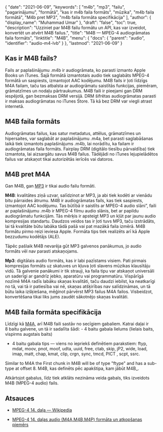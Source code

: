 {
  "date": "2021-06-09",
  "keywords": [
"m4b",
"mp3",
"failu",
"pagarinājumu",
"formātā",
"kas ir m4b faila formāts",
"mūzika",
"m4b faila formātā",
"M4b pret MP3",
"m4b faila formāta specifikācija"
],
  "author": {
    "display_name": "Muhammad Umar"
},
  "draft": "false",
  "toc": true,
  "description": "Uzziniet par M4B failu formātu un API, kas var izveidot, konvertēt un atvērt M4B failus.",
  "title": "M4B — MPEG-4 audiogrāmatas faila formāts",
  "linktitle": "M4B",
  "menu": {
    "docs": {
      "parent": "audio",
      "identifier": "audio-m4-lvb"
}
},
  "lastmod": "2021-06-09"
}

## Kas ir M4B fails?

Fails ar paplašinājumu .m4b ir audiogrāmata, ko parasti izmanto Apple Books un iTunes. Šajā formātā izmantotais audio tiek saglabāts MPEG-4 formātā un saspiests, izmantojot AAC kodējumu. M4B fails ir ļoti līdzīgs M4A failam, taču tas atbalsta ar audiogrāmatu saistītās funkcijas, piemēram, grāmatzīmes un nodaļu pārtraukumus. M4B faili ir pieejami gan DRM iespējotā, gan bezmaksas DRM versijā. DRM šifrētas audiogrāmatas parasti ir maksas audiogrāmatas no iTunes Store. Tā kā bez DRM var viegli atrast internetā.

## M4B faila formāts

Audiogrāmatas failus, kas satur metadatus, attēlus, grāmatzīmes un hipersaites, var saglabāt ar paplašinājumu .m4a, bet parasti saglabāšanas laikā tiek izmantots paplašinājums .m4b, lai norādītu, ka failam ir audiogrāmatas faila formāts. Fairplay DRM (digitālo tiesību pārvaldība) tiek izmantota, lai aizsargātu savus M4B failus. Tādējādi no iTunes lejupielādētos failus var atskaņot tikai autorizētās ierīcēs vai datoros.


## M4B pret M4A

Gan M4B, gan [MP3](/audio/mp3/) ir tikai audio failu formāti.

**M4B**: kvalitātes ziņā uzvar, salīdzinot ar MP3, ja abi tiek kodēti ar vienādu bitu pārraides ātrumu. M4B ir audiogrāmatas fails, kas tiek saspiests, izmantojot AAC kodējumu. Tas būtībā ir saistīts ar MPEG-4 audio slāni”, faili ar paplašinājumu .m4b ir MPEG-4 filmu audio slānis, bet ar papildu audiogrāmatu funkcijām. Tās mērķis ir apsteigt MP3 un kļūt par jaunu audio kompresijas standartu. Daudzos veidos tas ir ļoti tuvs MP3, taču izstrādāts, lai tā kvalitāte būtu labāka tādā pašā vai pat mazākā faila izmērā. M4B formātu pirmo reizi ieviesa Apple. Formāta tips tiek realizēts arī kā Apple bezzudumu kodētājs (ALE).

Tāpēc pašlaik M4B nevarēja gūt MP3 galvenos panākumus, jo audio formāts vēl nav parasti atskaņojams.

**Mp3**: digitālais audio formāts, kas ir labi pazīstams visiem. Pati pirmais kompresijas formāts uz skatuves un kļuva ļoti slavens mūzikas klausītāju vidū. Tā galvenie panākumi ir tik strauji, ka faila tipu var atskaņot universāli un saderīgi ar gandrīz jebko, aparatūru vai programmatūru. Vispārīgā nozīmē M4A radīs labāku skaņas kvalitāti, taču daudzi iebilst, ka neatkarīgi no tā, vai tā ir patiesība vai nē, skaņas atšķirības nav salīdzināmas, un tā būtu laika izšķiešana, mēģinot pārvērst MP3 failus M4A failos. Visbeidzot, konvertēšana tikai liks jums zaudēt sākotnējo skaņas kvalitāti.

## M4B faila formāta specifikācija

Līdzīgi kā [M4A](/audio/m4a/), arī M4B faili sastāv no secīgiem gabaliem. Katrai daļai ir 8 baitu galvene, un tā ir sadalīta šādi:
- 4 baitu gabala lielums (lielais baits, vispirms augstais baits)
- 4 baitu gabala tips — viens no iepriekš definētiem parakstiem: ftyp, mdat, moov, pnot, moof, udta, uuid, free, ctab, skip, jP2, wide, load, imap, matt, chap, kmat, clip, crgn, sync, tmcd, PICT , scpt, ssrc.

Similar to M4A the First chunk in M4B will be of type "ftype" and has a sub-type at offset 8. M4B, kas definēts pēc apakštipa, kam jābūt M4B_.

Atkārtojot gabalus, līdz tiek atklāts nezināma veida gabals, tiks izveidots M4B (MPEG-4 audio) fails.

## Atsauces

* [MPEG-4 14. daļa — Wikipedia](https://en.wikipedia.org/wiki/MPEG-4_Part_14)

* [MPEG-4 14. daļas audio (M4A,M4B,M4P) formāta un atkopšanas piemērs](https://www.file-recovery.com/m4a-signature-format.htm)


